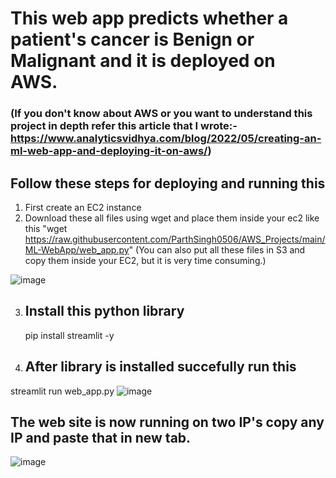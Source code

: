 # This web app predicts whether a patient's cancer is Benign or Malignant and it is deployed on AWS.
### (If you don't know about AWS or you want to understand this project in depth refer this article that I wrote:- https://www.analyticsvidhya.com/blog/2022/05/creating-an-ml-web-app-and-deploying-it-on-aws/)
## Follow these steps for deploying and running this

1. First create an EC2 instance 
2. Download these all files using wget and place them inside your ec2 like this
   "wget https://raw.githubusercontent.com/ParthSingh0506/AWS_Projects/main/ML-WebApp/web_app.py"
 (You can also put all these files in S3 and copy them inside your EC2, but it is very time consuming.)
 
 ![image](https://user-images.githubusercontent.com/36064077/166891354-5ed22be3-6033-45b9-95ed-e5b913aadd44.png)

3. ## Install this python library
   pip install streamlit -y
 
4. ## After library is installed succefully run this
  streamlit run web_app.py
  ![image](https://user-images.githubusercontent.com/36064077/166892016-0dedb11d-214b-4dbd-aa23-a47b5518fabe.png)
  
## The web site is now running on two IP's copy any IP and paste that in new tab.
![image](https://user-images.githubusercontent.com/36064077/166892597-76721653-d8a3-4d79-b0ce-532c774c42c0.png)
